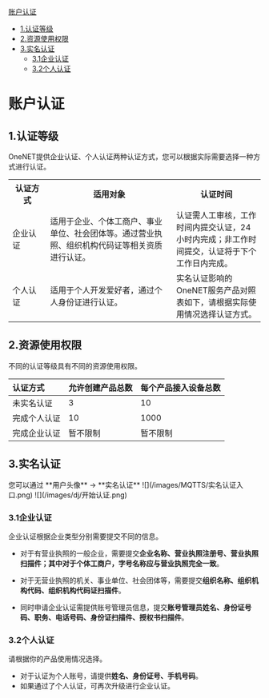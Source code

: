 [账户认证](#1)
* [1.认证等级](#2)
* [2.资源使用权限](#3)
* [3.实名认证](#4)
    * [3.1企业认证](#5)
    * [3.2个人认证](#6)

<h1 id="1">账户认证</h1>
<h2 id="2">1.认证等级</h2>
OneNET提供企业认证、个人认证两种认证方式，您可以根据实际需要选择一种方式进行认证。

<table>
<tr><th width="15%">认证方式</th><th width="50%">适用对象</th><th>认证时间</th></tr>
<tr><td>企业认证</td><td>适用于企业、个体工商户、事业单位、社会团体等。通过营业执照、组织机构代码证等相关资质进行认证。</td><td>认证需人工审核，工作时间内提交认证，24小时内完成；非工作时间提交，认证将于下个工作日内完成。</td></tr>
<tr><td>个人认证</td><td>适用于个人开发爱好者，通过个人身份证进行认证。</td><td>实名认证影响的OneNET服务产品对照表如下，请根据实际使用情况选择认证方式。</td></tr>
</table>

<h2 id="3">2.资源使用权限</h2>
不同的认证等级具有不同的资源使用权限。

|认证方式|允许创建产品总数|每个产品接入设备总数|
|:-|:-|:-|
|未实名认证|3|10|
|完成个人认证|10|1000|
|完成企业认证|暂不限制|暂不限制|

<h2 id="4">3.实名认证</h2>
您可以通过 **用户头像** -> **实名认证**
![](/images/MQTTS/实名认证入口.png)
![](/images/dj/开始认证.png)

<h3 id="5">3.1企业认证</h3>
企业认证根据企业类型分别需要提交不同的信息。

- 对于有营业执照的一般企业，需要提交**企业名称、营业执照注册号、营业执照扫描件；其中对于个体工商户，字号名称应与营业执照完全一致**。

- 对于无营业执照的机关、事业单位、社会团体等，需要提交**组织名称、组织机构代码、组织机构代码证扫描件**。

- 同时申请企业认证需提供账号管理员信息，提交**账号管理员姓名、身份证号码、职务、电话号码、身份证扫描件、授权书扫描件**。

<h3 id="6">3.2个人认证</h3>
请根据你的产品使用情况选择。

- 对于认证为个人账号，请提供**姓名、身份证号、手机号码**。
- 如果通过了个人认证，可再次升级进行企业认证。


